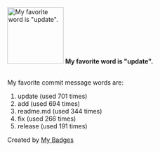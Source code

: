 <img src="https://my-badges.github.io/my-badges/favorite-word.png" alt="My favorite word is &quot;update&quot;." title="My favorite word is &quot;update&quot;." width="128">
<strong>My favorite word is &quot;update&quot;.</strong>
<br><br>

My favorite commit message words are:

1. update (used 701 times)
2. add (used 694 times)
3. readme.md (used 344 times)
4. fix (used 266 times)
5. release (used 191 times)


Created by <a href="https://github.com/my-badges/my-badges">My Badges</a>